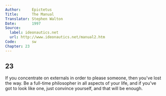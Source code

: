 ```yaml
---
Author:     Epictetus  
Title:      The Manual  
Translator: Stephen Walton  
Date:       1997  
Source:
  label: ideonautics.net
  url: http://www.ideonautics.net/manual2.htm
Code:       sw  
Chapter: 23
---
```

##  23

If you concentrate on externals in order to please someone, then you've lost
the way. Be a full-time philosopher in all aspects of your life, and if you've
got to look like one, just convince yourself, and that will be enough.


